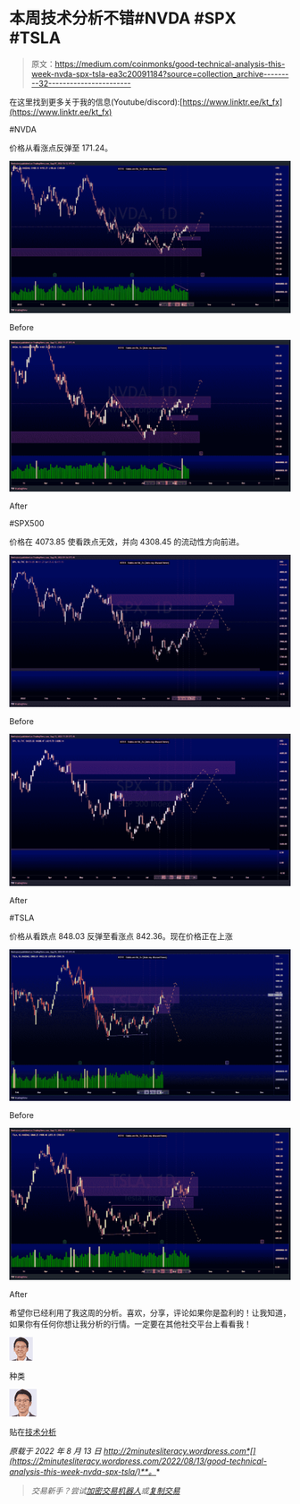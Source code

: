 # 本周技术分析不错#NVDA #SPX #TSLA

> 原文：<https://medium.com/coinmonks/good-technical-analysis-this-week-nvda-spx-tsla-ea3c20091184?source=collection_archive---------32----------------------->

在这里找到更多关于我的信息(Youtube/discord):[https://www.linktr.ee/kt_fx](https://www.linktr.ee/kt_fx)

#NVDA

价格从看涨点反弹至 171.24。

![](img/9d783f533cba3afa325966b61f393aab.png)

Before

![](img/0c2ca35e3e57dce08312504c26d5273c.png)

After

#SPX500

价格在 4073.85 使看跌点无效，并向 4308.45 的流动性方向前进。

![](img/f11dfef9375e8b906babbf41211037c8.png)

Before

![](img/89ed1b285266e76fa3eba2e4639364fb.png)

After

#TSLA

价格从看跌点 848.03 反弹至看涨点 842.36。现在价格正在上涨

![](img/fe18829804f439d66869cdff79ae1732.png)

Before

![](img/0ef01eaf4165066b2952620ca2c7a3e2.png)

After

希望你已经利用了我这周的分析。喜欢，分享，评论如果你是盈利的！让我知道，如果你有任何你想让我分析的行情。一定要在其他社交平台上看看我！

![](img/3e3e810f41819c009dd90173ab02f875.png)

种类

![](img/0bce673ad530fda2d1e27639a18d0d2a.png)

贴在[技术分析](https://2minutesliteracy.wordpress.com/category/technical-analysis/)

*原载于 2022 年 8 月 13 日 http://2minutesliteracy.wordpress.com*[](https://2minutesliteracy.wordpress.com/2022/08/13/good-technical-analysis-this-week-nvda-spx-tsla/)**。**

> *交易新手？尝试[加密交易机器人](/coinmonks/crypto-trading-bot-c2ffce8acb2a)或[复制交易](/coinmonks/top-10-crypto-copy-trading-platforms-for-beginners-d0c37c7d698c)*